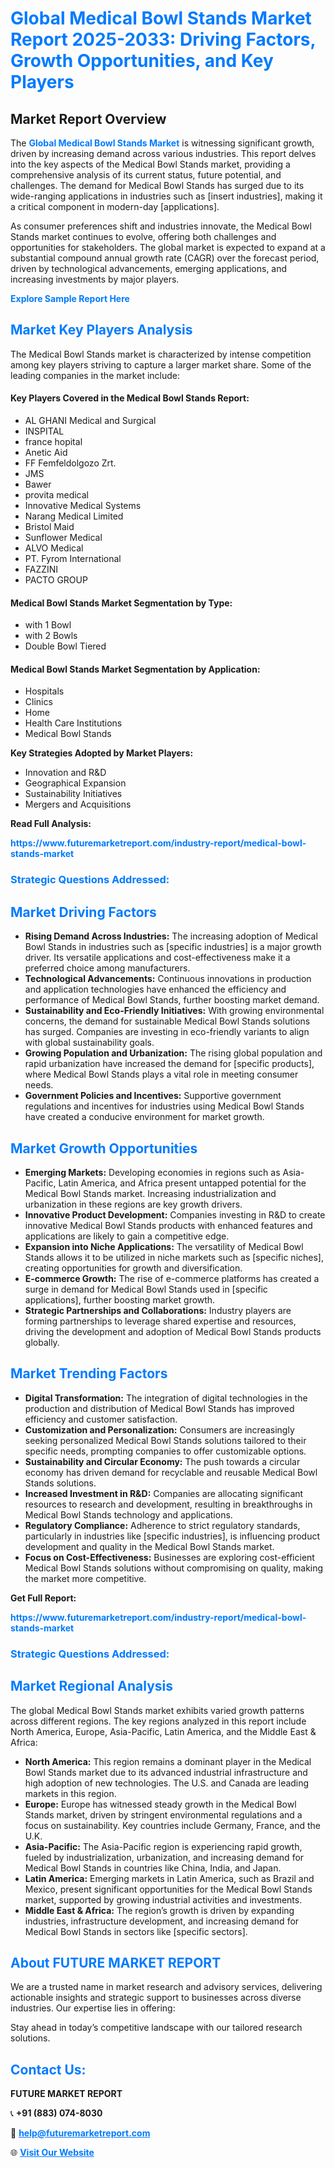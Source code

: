 <h1 style="color: #007BFF;">Global Medical Bowl Stands Market Report 2025-2033: Driving Factors, Growth Opportunities, and Key Players</h1>

<section id="overview">
<h2>Market Report Overview</h2>
<p>The <a href="https://www.futuremarketreport.com/industry-report/medical-bowl-stands-market" style="color: #007BFF; text-decoration: none;"><strong>Global Medical Bowl Stands Market</strong></a> is witnessing significant growth, driven by increasing demand across various industries. This report delves into the key aspects of the Medical Bowl Stands market, providing a comprehensive analysis of its current status, future potential, and challenges. The demand for Medical Bowl Stands has surged due to its wide-ranging applications in industries such as [insert industries], making it a critical component in modern-day [applications].</p>
<p>As consumer preferences shift and industries innovate, the Medical Bowl Stands market continues to evolve, offering both challenges and opportunities for stakeholders. The global market is expected to expand at a substantial compound annual growth rate (CAGR) over the forecast period, driven by technological advancements, emerging applications, and increasing investments by major players.</p>
</section>

<section id="overview">
<p><a href="https://www.futuremarketreport.com/request-sample/reportId=123427" style="color: #007BFF; text-decoration: none;"><strong>Explore Sample Report Here</strong></a></p>
</section>

<section id="key-players">
<h2 style="color: #007BFF;">Market Key Players Analysis</h2>
<p>The Medical Bowl Stands market is characterized by intense competition among key players striving to capture a larger market share. Some of the leading companies in the market include:</p>
<h4>Key Players Covered in the Medical Bowl Stands Report:</h4>
<ul><li>AL GHANI Medical and Surgical</li><li>INSPITAL</li><li>france hopital</li><li>Anetic Aid</li><li>FF Femfeldolgozo Zrt.</li><li>JMS</li><li>Bawer</li><li>provita medical</li><li>Innovative Medical Systems</li><li>Narang Medical Limited</li><li>Bristol Maid</li><li>Sunflower Medical</li><li>ALVO Medical</li><li>PT. Fyrom International</li><li>FAZZINI</li><li>PACTO GROUP</li></ul>
<h4>Medical Bowl Stands Market Segmentation by Type:</h4>
<ul><li>with 1 Bowl</li><li>with 2 Bowls</li><li>Double Bowl Tiered</li></ul>

<h4>Medical Bowl Stands Market Segmentation by Application:</h4>
<ul><li>Hospitals</li><li>Clinics</li><li>Home</li><li>Health Care Institutions</li><li>Medical Bowl Stands</li></ul>
<p><strong>Key Strategies Adopted by Market Players:</strong></p>
<ul>
<li>Innovation and R&D</li>
<li>Geographical Expansion</li>
<li>Sustainability Initiatives</li>
<li>Mergers and Acquisitions</li>
</ul>
</section>

<section>
<p><strong>Read Full Analysis: </strong></p><a href="https://www.futuremarketreport.com/industry-report/medical-bowl-stands-market" style="color: #007BFF; text-decoration: none;"><strong>https://www.futuremarketreport.com/industry-report/medical-bowl-stands-market</strong></a>
<h3 style="color: #007BFF;">Strategic Questions Addressed:</h3>
</section>

<section id="driving-factors">
<h2 style="color: #007BFF;">Market Driving Factors</h2>
<ul>
<li><strong>Rising Demand Across Industries:</strong> The increasing adoption of Medical Bowl Stands in industries such as [specific industries] is a major growth driver. Its versatile applications and cost-effectiveness make it a preferred choice among manufacturers.</li>
<li><strong>Technological Advancements:</strong> Continuous innovations in production and application technologies have enhanced the efficiency and performance of Medical Bowl Stands, further boosting market demand.</li>
<li><strong>Sustainability and Eco-Friendly Initiatives:</strong> With growing environmental concerns, the demand for sustainable Medical Bowl Stands solutions has surged. Companies are investing in eco-friendly variants to align with global sustainability goals.</li>
<li><strong>Growing Population and Urbanization:</strong> The rising global population and rapid urbanization have increased the demand for [specific products], where Medical Bowl Stands plays a vital role in meeting consumer needs.</li>
<li><strong>Government Policies and Incentives:</strong> Supportive government regulations and incentives for industries using Medical Bowl Stands have created a conducive environment for market growth.</li>
</ul>
</section>

<section id="growth-opportunities">
<h2 style="color: #007BFF;">Market Growth Opportunities</h2>
<ul>
<li><strong>Emerging Markets:</strong> Developing economies in regions such as Asia-Pacific, Latin America, and Africa present untapped potential for the Medical Bowl Stands market. Increasing industrialization and urbanization in these regions are key growth drivers.</li>
<li><strong>Innovative Product Development:</strong> Companies investing in R&D to create innovative Medical Bowl Stands products with enhanced features and applications are likely to gain a competitive edge.</li>
<li><strong>Expansion into Niche Applications:</strong> The versatility of Medical Bowl Stands allows it to be utilized in niche markets such as [specific niches], creating opportunities for growth and diversification.</li>
<li><strong>E-commerce Growth:</strong> The rise of e-commerce platforms has created a surge in demand for Medical Bowl Stands used in [specific applications], further boosting market growth.</li>
<li><strong>Strategic Partnerships and Collaborations:</strong> Industry players are forming partnerships to leverage shared expertise and resources, driving the development and adoption of Medical Bowl Stands products globally.</li>
</ul>
</section>

<section id="trending-factors">
<h2 style="color: #007BFF;">Market Trending Factors</h2>
<ul>
<li><strong>Digital Transformation:</strong> The integration of digital technologies in the production and distribution of Medical Bowl Stands has improved efficiency and customer satisfaction.</li>
<li><strong>Customization and Personalization:</strong> Consumers are increasingly seeking personalized Medical Bowl Stands solutions tailored to their specific needs, prompting companies to offer customizable options.</li>
<li><strong>Sustainability and Circular Economy:</strong> The push towards a circular economy has driven demand for recyclable and reusable Medical Bowl Stands solutions.</li>
<li><strong>Increased Investment in R&D:</strong> Companies are allocating significant resources to research and development, resulting in breakthroughs in Medical Bowl Stands technology and applications.</li>
<li><strong>Regulatory Compliance:</strong> Adherence to strict regulatory standards, particularly in industries like [specific industries], is influencing product development and quality in the Medical Bowl Stands market.</li>
<li><strong>Focus on Cost-Effectiveness:</strong> Businesses are exploring cost-efficient Medical Bowl Stands solutions without compromising on quality, making the market more competitive.</li>
</ul>
</section>

<section>
<p><strong>Get Full Report: </strong></p><a href="https://www.futuremarketreport.com/industry-report/medical-bowl-stands-market" style="color: #007BFF; text-decoration: none;"><strong>https://www.futuremarketreport.com/industry-report/medical-bowl-stands-market</strong></a>
<h3 style="color: #007BFF;">Strategic Questions Addressed:</h3>
</section>


<section id="regional-analysis">
<h2 style="color: #007BFF;">Market Regional Analysis</h2>
<p>The global Medical Bowl Stands market exhibits varied growth patterns across different regions. The key regions analyzed in this report include North America, Europe, Asia-Pacific, Latin America, and the Middle East & Africa:</p>
<ul>
<li><strong>North America:</strong> This region remains a dominant player in the Medical Bowl Stands market due to its advanced industrial infrastructure and high adoption of new technologies. The U.S. and Canada are leading markets in this region.</li>
<li><strong>Europe:</strong> Europe has witnessed steady growth in the Medical Bowl Stands market, driven by stringent environmental regulations and a focus on sustainability. Key countries include Germany, France, and the U.K.</li>
<li><strong>Asia-Pacific:</strong> The Asia-Pacific region is experiencing rapid growth, fueled by industrialization, urbanization, and increasing demand for Medical Bowl Stands in countries like China, India, and Japan.</li>
<li><strong>Latin America:</strong> Emerging markets in Latin America, such as Brazil and Mexico, present significant opportunities for the Medical Bowl Stands market, supported by growing industrial activities and investments.</li>
<li><strong>Middle East & Africa:</strong> The region’s growth is driven by expanding industries, infrastructure development, and increasing demand for Medical Bowl Stands in sectors like [specific sectors].</li>
</ul>
</section>

<footer>
<h2 style="color: #007BFF;">About FUTURE MARKET REPORT</h2>
<p>We are a trusted name in market research and advisory services, delivering actionable insights and strategic support to businesses across diverse industries. Our expertise lies in offering:</p>

<p>Stay ahead in today’s competitive landscape with our tailored research solutions.</p>

<h2 style="color: #007BFF;">Contact Us:</h2>
<p><strong>FUTURE MARKET REPORT</strong></p>
<p>📞 <strong>+91 (883) 074-8030</strong></p>
<p>📧 <strong><a href="mailto:help@futuremarketreport.com" style="color: #007BFF;">help@futuremarketreport.com</a></strong></p>
<p>🌐 <strong><a href="https://www.futuremarketreport.com/" style="color: #007BFF;">Visit Our Website</a></strong></p>
</footer>